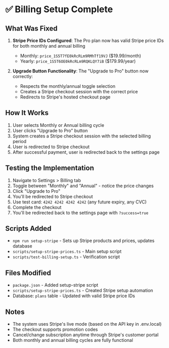 # ✅ Billing Setup Complete

## What Was Fixed
1. **Stripe Price IDs Configured**: The Pro plan now has valid Stripe price IDs for both monthly and annual billing
   - Monthly: `price_1S5T7fE0kRcRLm9RMhTf19VJ` ($19.99/month)
   - Yearly: `price_1S5T6OE0kRcRLm9RQKLQY7iB` ($179.99/year)

2. **Upgrade Button Functionality**: The "Upgrade to Pro" button now correctly:
   - Respects the monthly/annual toggle selection
   - Creates a Stripe checkout session with the correct price
   - Redirects to Stripe's hosted checkout page

## How It Works
1. User selects Monthly or Annual billing cycle
2. User clicks "Upgrade to Pro" button
3. System creates a Stripe checkout session with the selected billing period
4. User is redirected to Stripe checkout
5. After successful payment, user is redirected back to the settings page

## Testing the Implementation
1. Navigate to Settings > Billing tab
2. Toggle between "Monthly" and "Annual" - notice the price changes
3. Click "Upgrade to Pro"
4. You'll be redirected to Stripe checkout
5. Use test card: `4242 4242 4242 4242` (any future expiry, any CVC)
6. Complete the checkout
7. You'll be redirected back to the settings page with `?success=true`

## Scripts Added
- `npm run setup-stripe` - Sets up Stripe products and prices, updates database
- `scripts/setup-stripe-prices.ts` - Main setup script
- `scripts/test-billing-setup.ts` - Verification script

## Files Modified
- `package.json` - Added setup-stripe script
- `scripts/setup-stripe-prices.ts` - Created Stripe setup automation
- Database: `plans` table - Updated with valid Stripe price IDs

## Notes
- The system uses Stripe's live mode (based on the API key in .env.local)
- The checkout supports promotion codes
- Cancel/change subscription anytime through Stripe's customer portal
- Both monthly and annual billing cycles are fully functional